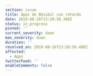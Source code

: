 ```yaml
---
section: issue
title: Apps de Béisbol con retardo
date: 2019-08-26T13:28:58.388Z
status: in_progress
pinned: ''
current_severity: down
max_severity: down
duration: ''
resolved_on: 2019-08-26T13:28:58.406Z
affected:
  - Apps
twitterFeed: ''
enableComments: false
---
```


